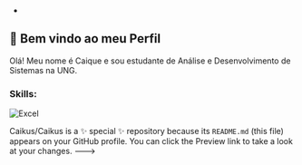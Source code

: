 - 
## 👋 Bem vindo ao meu Perfil

 Olá! Meu nome é Caique e sou estudante de Análise e Desenvolvimento de Sistemas na UNG. 




### Skills:
![Excel](https://img.shields.io/badge/Excel-3670A0?style=for-the-badge&logo=Excel&logoColor=ffdd54) 

Caikus/Caikus is a ✨ special ✨ repository because its `README.md` (this file) appears on your GitHub profile.
You can click the Preview link to take a look at your changes.
--->

